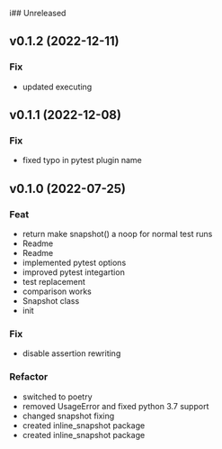 i## Unreleased

## v0.1.2 (2022-12-11)

### Fix

- updated executing

## v0.1.1 (2022-12-08)

### Fix

- fixed typo in pytest plugin name

## v0.1.0 (2022-07-25)

### Feat

- return make snapshot() a noop for normal test runs
- Readme
- Readme
- implemented pytest options
- improved pytest integartion
- test replacement
- comparison works
- Snapshot class
- init

### Fix

- disable assertion rewriting

### Refactor

- switched to poetry
- removed UsageError and fixed python 3.7 support
- changed snapshot fixing
- created inline_snapshot package
- created inline_snapshot package
